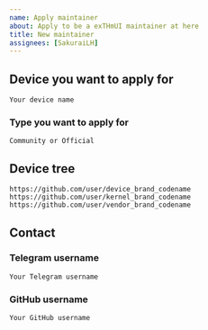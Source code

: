 ```yaml
---
name: Apply maintainer
about: Apply to be a exTHmUI maintainer at here
title: New maintainer
assignees: [SakuraiLH]
---
```


## Device you want to apply for
```
Your device name
```

### Type you want to apply for
```
Community or Official
```

## Device tree
```
https://github.com/user/device_brand_codename
https://github.com/user/kernel_brand_codename
https://github.com/user/vendor_brand_codename
```

## Contact

### Telegram username
```
Your Telegram username
```

### GitHub username
```
Your GitHub username
```
